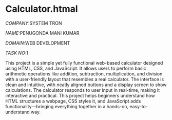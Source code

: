 # Calculator.htmal

*COMPANY*:SYSTEM TRON

*NAME*:PENUGONDA MANI KUMAR

*DOMAIN*:WEB DEVELOPMENT

*TASK NO*:1

This project is a simple yet fully functional web-based calculator designed using HTML, CSS, and JavaScript. It allows users to perform basic arithmetic operations like addition, subtraction, multiplication, and division with a user-friendly layout that resembles a real calculator. The interface is clean and intuitive, with neatly aligned buttons and a display screen to show calculations. The calculator responds to user input in real-time, making it interactive and practical. This project helps beginners understand how HTML structures a webpage, CSS styles it, and JavaScript adds functionality—bringing everything together in a hands-on, easy-to-understand way.









